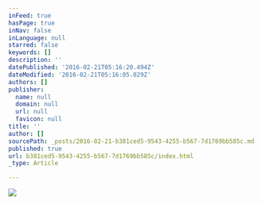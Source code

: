 ```yaml
---
inFeed: true
hasPage: true
inNav: false
inLanguage: null
starred: false
keywords: []
description: ''
datePublished: '2016-02-21T05:16:20.494Z'
dateModified: '2016-02-21T05:16:05.029Z'
authors: []
publisher:
  name: null
  domain: null
  url: null
  favicon: null
title: ''
author: []
sourcePath: _posts/2016-02-21-b381ced5-9543-4255-b567-7d1769bb585c.md
published: true
url: b381ced5-9543-4255-b567-7d1769bb585c/index.html
_type: Article

---
```

![](https://the-grid-user-content.s3-us-west-2.amazonaws.com/ec87d7b3-f8d9-4817-8814-cf5bc66d7ad3.png)
